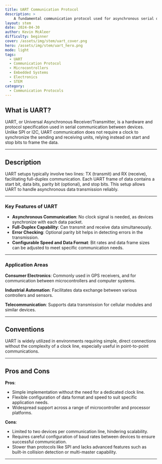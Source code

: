 ```yaml
---
title: UART Communication Protocol
description: >
    A fundamental communication protocol used for asynchronous serial data transfer between devices.
layout: stem
date: 2024-04-30
author: Kevin McAleer
difficulty: beginner
cover: /assets/img/stem/uart_cover.png
hero: /assets/img/stem/uart_hero.png
mode: light
tags:
  - UART
  - Communication Protocol
  - Microcontrollers
  - Embedded Systems
  - Electronics
  - STEM
category:
  - Communication Protocols
---
```


## What is UART?

UART, or Universal Asynchronous Receiver/Transmitter, is a hardware and protocol specification used in serial communication between devices. Unlike SPI or I2C, UART communication does not require a clock to synchronize the sending and receiving units, relying instead on start and stop bits to frame the data.

---

## Description

UART setups typically involve two lines: TX (transmit) and RX (receive), facilitating full-duplex communication. Each UART frame of data contains a start bit, data bits, parity bit (optional), and stop bits. This setup allows UART to handle asynchronous data transmission reliably.

---

### Key Features of UART

- **Asynchronous Communication**: No clock signal is needed, as devices synchronize with each data packet.
- **Full-Duplex Capability**: Can transmit and receive data simultaneously.
- **Error Checking**: Optional parity bit helps in detecting errors in the transmission.
- **Configurable Speed and Data Format**: Bit rates and data frame sizes can be adjusted to meet specific communication needs.

---

### Application Areas

**Consumer Electronics**: Commonly used in GPS receivers, and for communication between microcontrollers and computer systems.

**Industrial Automation**: Facilitates data exchange between various controllers and sensors.

**Telecommunication**: Supports data transmission for cellular modules and similar devices.

---

## Conventions

UART is widely utilized in environments requiring simple, direct connections without the complexity of a clock line, especially useful in point-to-point communications.

---

## Pros and Cons

**Pros**:
- Simple implementation without the need for a dedicated clock line.
- Flexible configuration of data format and speed to suit specific application needs.
- Widespread support across a range of microcontroller and processor platforms.

**Cons**:
- Limited to two devices per communication line, hindering scalability.
- Requires careful configuration of baud rates between devices to ensure successful communication.
- Slower than protocols like SPI and lacks advanced features such as built-in collision detection or multi-master capability.

---
